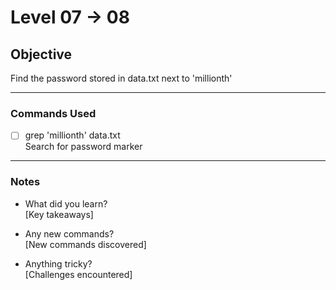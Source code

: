 # Level 07 → 08

## Objective
Find the password stored in data.txt next to 'millionth'

---

### Commands Used
- [ ] grep 'millionth' data.txt  
  Search for password marker

---

### Notes
- What did you learn?  
  [Key takeaways]
  
- Any new commands?  
  [New commands discovered]
  
- Anything tricky?  
  [Challenges encountered]
